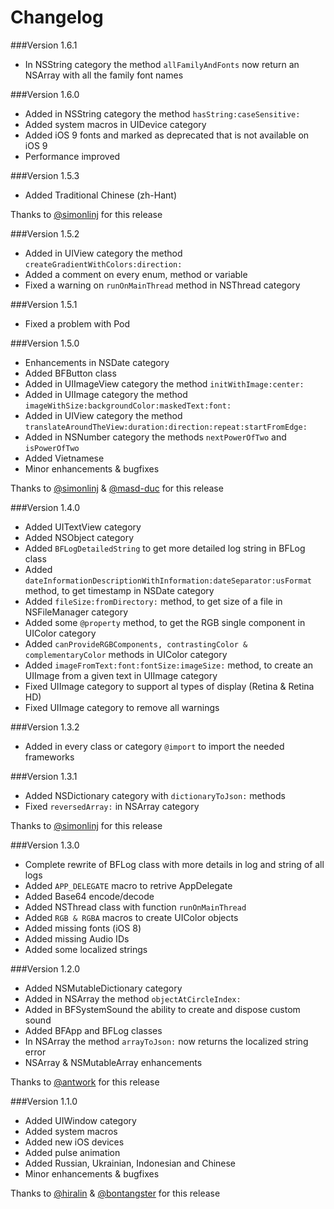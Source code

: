 Changelog
=========
###Version 1.6.1
- In NSString category the method ```allFamilyAndFonts``` now return an NSArray with all the family font names

###Version 1.6.0
- Added in NSString category the method ```hasString:caseSensitive:```
- Added system macros in UIDevice category
- Added iOS 9 fonts and marked as deprecated that is not available on iOS 9
- Performance improved

###Version 1.5.3
- Added Traditional Chinese (zh-Hant)

Thanks to [@simonlinj](https://github.com/simonlinj) for this release

###Version 1.5.2
- Added in UIView category the method ```createGradientWithColors:direction:```
- Added a comment on every enum, method or variable
- Fixed a warning on ```runOnMainThread``` method in NSThread category

###Version 1.5.1
- Fixed a problem with Pod

###Version 1.5.0
- Enhancements in NSDate category
- Added BFButton class
- Added in UIImageView category the method ```initWithImage:center:```
- Added in UIImage category the method ```imageWithSize:backgroundColor:maskedText:font:```
- Added in UIView category the method ```translateAroundTheView:duration:direction:repeat:startFromEdge:```
- Added in NSNumber category the methods ```nextPowerOfTwo``` and ```isPowerOfTwo```
- Added Vietnamese
- Minor enhancements & bugfixes

Thanks to [@simonlinj](https://github.com/simonlinj) & [@masd-duc](https://github.com/masd-duc) for this release

###Version 1.4.0
- Added UITextView category
- Added NSObject category
- Added ```BFLogDetailedString``` to get more detailed log string in BFLog class
- Added ```dateInformationDescriptionWithInformation:dateSeparator:usFormat``` method, to get timestamp in NSDate category
- Added ```fileSize:fromDirectory:``` method, to get size of a file in NSFileManager category
- Added some ```@property``` method, to get the RGB single component in UIColor category
- Added ```canProvideRGBComponents, contrastingColor & complementaryColor``` methods in UIColor category
- Added ```imageFromText:font:fontSize:imageSize:``` method, to create an UIImage from a given text in UIImage category
- Fixed UIImage category to support al types of display (Retina & Retina HD)
- Fixed UIImage category to remove all warnings

###Version 1.3.2
- Added in every class or category ```@import``` to import the needed frameworks

###Version 1.3.1
- Added NSDictionary category with ```dictionaryToJson:``` methods
- Fixed ```reversedArray:``` in NSArray category

Thanks to [@simonlinj](https://github.com/simonlinj) for this release

###Version 1.3.0
- Complete rewrite of BFLog class with more details in log and string of all logs
- Added ```APP_DELEGATE``` macro to retrive AppDelegate
- Added Base64 encode/decode
- Added NSThread class with function ```runOnMainThread```
- Added ```RGB & RGBA``` macros to create UIColor objects
- Added missing fonts (iOS 8)
- Added missing Audio IDs
- Added some localized strings

###Version 1.2.0
- Added NSMutableDictionary category
- Added in NSArray the method ```objectAtCircleIndex:```
- Added in BFSystemSound the ability to create and dispose custom sound
- Added BFApp and BFLog classes
- In NSArray the method ```arrayToJson:``` now returns the localized string error
- NSArray & NSMutableArray enhancements

Thanks to [@antwork](https://github.com/antwork) for this release

###Version 1.1.0
- Added UIWindow category
- Added system macros
- Added new iOS devices
- Added pulse animation
- Added Russian, Ukrainian, Indonesian and Chinese
- Minor enhancements & bugfixes

Thanks to [@hiralin](https://github.com/hiralin) & [@bontangster](https://github.com/bontangster) for this release
